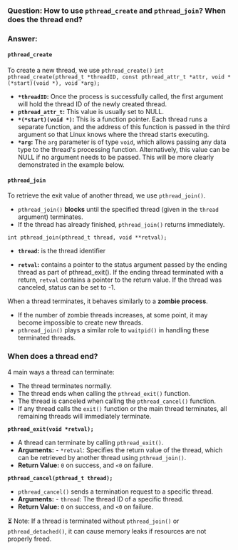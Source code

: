 ### **Question:** How to use `pthread_create` and `pthread_join`? When does the thread end?  

### **Answer:**  
#### **`pthread_create`**
To create a new thread, we use `pthread_create()`
`int pthread_create(pthread_t *threadID, const pthread_attr_t *attr, void *(*start)(void *), void *arg);`
- **`*threadID`:** Once the process is successfully called, the first argument will hold the thread ID of the newly created thread.
- **`pthread_attr_t`:** This value is usually set to NULL.
- **`*(*start)(void *)`:** This is a function pointer. Each thread runs a separate function, and the address of this function is passed in the third argument so that Linux knows where the thread starts executing.
- **`*arg`:** The `arg` parameter is of type `void`, which allows passing any data type to the thread's processing function. Alternatively, this value can be NULL if no argument needs to be passed. This will be more clearly demonstrated in the example below.

#### **`pthread_join`**
To retrieve the exit value of another thread, we use `pthread_join()`.
- `pthread_join()` **blocks** until the specified thread (given in the `thread` argument) terminates.
- If the thread has already finished, `pthread_join()` returns immediately.

`int pthread_join(pthread_t thread, void **retval);`
- **`thread`:**  is the thread identifier

- **`retval`:**  contains a pointer to the status argument passed by the ending thread as part of pthread_exit(). If the ending thread terminated with a return, `retval` contains a pointer to the return value. If the thread was canceled, status can be set to -1.

When a thread terminates, it behaves similarly to a **zombie process**.
- If the number of zombie threads increases, at some point, it may become impossible to create new threads.
- `pthread_join()` plays a similar role to `waitpid()` in handling these terminated threads.


### **When does a thread end?**
4 main ways a thread can terminate:
- The thread terminates normally.
- The thread ends when calling the `pthread_exit()` function.
- The thread is canceled when calling the `pthread_cancel()` function.
- If any thread calls the `exit()` function or the main thread terminates, all remaining threads will immediately terminate.

**`pthread_exit(void *retval);`**
- A thread can terminate by calling `pthread_exit()`.
- **Arguments:**
       - `*retval`: Specifies the return value of the thread, which can be retrieved by another thread using `pthread_join()`.
- **Return Value:** `0` on success, and `<0` on failure.

 **`pthread_cancel(pthread_t thread);`**
- `pthread_cancel()` sends a termination request to a specific thread.
- **Arguments:**
       - `thread`: The thread ID of a specific thread.
- **Return Value:** `0` on success, and  `<0` on failure.

⏳ Note: If a thread is terminated without `pthread_join()` or `pthread_detached()`, it can cause memory leaks if resources are not properly freed.


